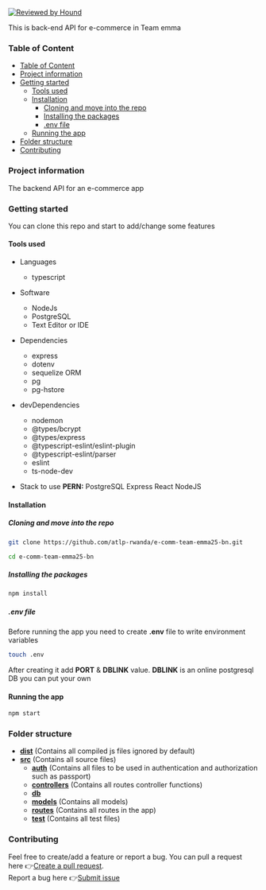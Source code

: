 [![Reviewed by Hound](https://img.shields.io/badge/Reviewed_by-Hound-8E64B0.svg)](https://houndci.com)

This is back-end API for e-commerce in Team emma
### Table of Content
- [Table of Content](#table-of-content)
- [Project information](#project-information)
- [Getting started](#getting-started)
  - [Tools used](#tools-used)
  - [Installation](#installation)
    - [Cloning and move into the repo](#cloning-and-move-into-the-repo)
    - [Installing the packages](#installing-the-packages)
    - [.env file](#env-file)
  - [Running the app](#running-the-app)
- [Folder structure](#folder-structure)
- [Contributing](#contributing)


### Project information
The backend API for an e-commerce app

### Getting started
You can clone this repo and start to add/change some features

#### Tools used
- Languages
  - typescript
- Software
  - NodeJs
  - PostgreSQL
  - Text Editor or IDE
  
- Dependencies
  - express
  - dotenv
  - sequelize ORM
  - pg
  - pg-hstore
- devDependencies
  - nodemon
  - @types/bcrypt
  - @types/express
  - @typescript-eslint/eslint-plugin
  - @typescript-eslint/parser
  - eslint
  - ts-node-dev
- Stack to use
  **PERN:** PostgreSQL Express React NodeJS

#### Installation

##### Cloning and move into the repo
```bash
git clone https://github.com/atlp-rwanda/e-comm-team-emma25-bn.git
```
```bash
cd e-comm-team-emma25-bn
```

##### Installing the packages
```bash
npm install
```
##### .env file
Before running the app you need to create **.env** file to write environment variables
```bash
touch .env
```
After creating it add **PORT** &amp; **DBLINK** value.
**DBLINK** is an online postgresql DB you can put your own

#### Running the app
```bash
npm start
```

### Folder structure
- [**dist**](dist) (Contains all compiled js files ignored by default)
- [**src**](src) (Contains all source files)
    - [**auth**](src/auth) (Contains all files to be used in authentication and authorization such as passport)
    - [**controllers**](src/controllers) (Contains all routes controller functions)
    - [**db**](src/db)
    - [**models**](src/models) (Contains all models)
    - [**routes**](src/routes) (Contains all routes in the app)
    - [**test**](src/test) (Contains all test files)

### Contributing
Feel free to create/add a feature or report a bug.
You can pull a request here 👉[Create a pull request](https://github.com/atlp-rwanda/e-comm-team-emma25-bn/pulls). <br>
Report a bug here 👉[Submit issue](https://github.com/atlp-rwanda/e-comm-team-emma25-bn/issues)
